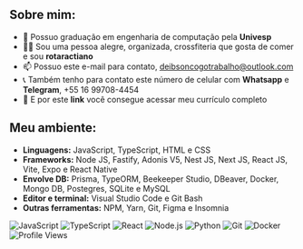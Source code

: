 ## **Sobre mim:**
 - 🏫 Possuo graduação em engenharia de computação pela <a target="_blank" style="font-weight: bold; color: inherit; text-decoration: none" href="http://www.univesp.br/cursos/engenharia-de-computacao/">Univesp</a>
 - 🏋️‍♂️ Sou uma pessoa alegre, organizada, crossfiteria que gosta de comer e sou <a target="_blank" style="font-weight: bold; color: inherit; text-decoration: none" href="http://www.rotary.org/pt/get-involved/rotaract-clubs/">rotaractiano</a>
 - 📫 Possuo este e-mail para contato, <a target="_blank" style="font-weight: bold; color: inherit; text-decoration: none" href="mailto:deibsoncogotrabalho@outlook.com">deibsoncogotrabalho@outlook.com</a>
 - 📞 Também tenho para contato este número de celular com <a target="_blank" style="font-weight: bold; color: inherit; text-decoration: none" href="http://api.whatsapp.com/send?phone=5516997084454&text=Ol%C3%A1%20Deibson%20Cogo,%20quero%20te%20conhecer%20um%20pouco%20mais!">Whatsapp</a> e <a target="_blank" style="font-weight: bold; color: inherit; text-decoration: none" href="http://www.t.me/deibsoncogo">Telegram</a>, <span style="color: inherit; text-decoration: none">+55 16 99708-4454</span>
 - 📄 E por este <a target="_blank" style="font-weight: bold; color: inherit; text-decoration: none" href="https://1drv.ms/b/c/c56913a4e0437e22/EUNp84kf3sNJgsqPRKBQWXABLaDydqA6aBVN3ReKCTtNeQ?e=iVQfQr">link</a> você consegue acessar meu currículo completo

## **Meu ambiente:**
 - **Linguagens:** JavaScript, TypeScript, HTML e CSS
 - **Frameworks:** Node JS, Fastify, Adonis V5, Nest JS, Next JS, React JS, Vite, Expo e React Native
 - **Envolve DB:** Prisma, TypeORM, Beekeeper Studio, DBeaver, Docker, Mongo DB, Postegres, SQLite e MySQL
 - **Editor e terminal:** Visual Studio Code e Git Bash
 - **Outras ferramentas:** NPM, Yarn, Git, Figma e Insomnia

![JavaScript](https://img.shields.io/badge/-JavaScript-F7DF1E?style=flat-square&logo=javascript&logoColor=black)
![TypeScript](https://img.shields.io/badge/-TypeScript-007ACC?style=flat-square&logo=typescript&logoColor=white)
![React](https://img.shields.io/badge/-React-61DAFB?style=flat-square&logo=react&logoColor=black)
![Node.js](https://img.shields.io/badge/-Node.js-339933?style=flat-square&logo=node.js&logoColor=white)
![Python](https://img.shields.io/badge/-Python-3776AB?style=flat-square&logo=python&logoColor=white)
![Git](https://img.shields.io/badge/-Git-F05032?style=flat-square&logo=git&logoColor=white)
![Docker](https://img.shields.io/badge/-Docker-2496ED?style=flat-square&logo=docker&logoColor=white)
![Profile Views](https://komarev.com/ghpvc/?username=deibsoncogo&color=blue)
